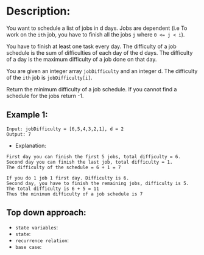 # Description: 
You want to schedule a list of jobs in d days. Jobs are dependent (i.e To work on the `ith` job, you have to finish all the jobs `j` where `0 <= j < i`).

You have to finish at least one task every day. The difficulty of a job schedule is the sum of difficulties of each day of the d days. The difficulty of a day is the maximum difficulty of a job done on that day.

You are given an integer array `jobDifficulty` and an integer d. The difficulty of the `ith` job is `jobDifficulty[i]`.

Return the minimum difficulty of a job schedule. If you cannot find a schedule for the jobs return -1.

## Example 1: 
```
Input: jobDifficulty = [6,5,4,3,2,1], d = 2
Output: 7
```

* Explanation: 
```
First day you can finish the first 5 jobs, total difficulty = 6.
Second day you can finish the last job, total difficulty = 1.
The difficulty of the schedule = 6 + 1 = 7 

If you do 1 job 1 first day. Difficulty is 6. 
Second day, you have to finish the remaining jobs, difficulty is 5.
The total difficulty is 6 + 5 = 11
Thus the minimum difficulty of a job schedule is 7
```

## Top down approach: 
* `state variables`:
* `state`:
* `recurrence relation`:
* `base case`: